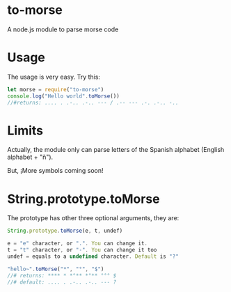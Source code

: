 # to-morse
A node.js module to parse morse code

# Usage

The usage is very easy. Try this:
```js
let morse = require("to-morse")
console.log("Hello world".toMorse())
//#returns: .... . .-.. .-.. --- / .-- --- .-. .-.. -..
```

# Limits

Actually, the module only can parse letters of the Spanish alphabet (English alphabet + "ñ").

But, ¡More symbols coming soon!
# String.prototype.toMorse

The prototype has other three optional arguments, they are:

```js
String.prototype.toMorse(e, t, undef)

e = "e" character, or ".". You can change it.
t = "t" character, or "-". You can change it too
undef = equals to a undefined character. Default is "?"

"hello~".toMorse("*", "°", "$")
//# returns: **** * *°** *°** °°° $
//# default: .... . .-.. .-.. --- ?
```
